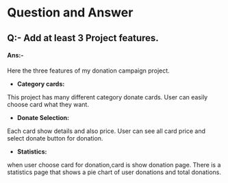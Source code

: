# Question and Answer

## Q:- Add at least 3 Project features.


#### Ans:-     
Here the three features of my donation campaign project.

- **Category cards:**

This project has many different category donate cards. User can easily choose card what they  want.

- **Donate Selection:**

Each card show details and also price. User can see all card price and select donate button for donation.

- **Statistics:**

when user choose card for donation,card is show donation page. There is a statistics page that shows a pie chart of user donations and total donations.